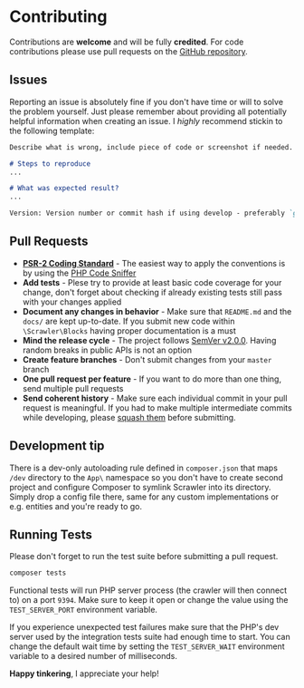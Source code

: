 # Contributing
Contributions are **welcome** and will be fully **credited**.
For code contributions please use pull requests on the
[GitHub repository](https://github.com/Sobak/scrawler).

## Issues
Reporting an issue is absolutely fine if you don't have time or
will to solve the problem yourself. Just please remember about
providing all potentially helpful information when creating an
issue. I _highly_ recommend stickin to the following template:

```md
Describe what is wrong, include piece of code or screenshot if needed.

# Steps to reproduce
...

# What was expected result?
...

Version: Version number or commit hash if using develop - preferably `git describe --all --long` output.
```

## Pull Requests
- **[PSR-2 Coding Standard][psr-2]** - The easiest way to apply the conventions
  is by using the [PHP Code Sniffer][php-cs]
- **Add tests** - Plese try to provide at least basic code coverage for your
  change, don't forget about checking if already existing tests still pass
  with your changes applied
- **Document any changes in behavior** - Make sure that `README.md` and the
  `docs/` are kept up-to-date. If you submit new code within `\Scrawler\Blocks`
  having proper documentation is a must
- **Mind the release cycle** - The project follows [SemVer v2.0.0][semver].
  Having random breaks in public APIs is not an option
- **Create feature branches** - Don't submit changes from your `master` branch
- **One pull request per feature** - If you want to do more than one thing, send
  multiple pull requests
- **Send coherent history** - Make sure each individual commit in your pull request
  is meaningful. If you had to make multiple intermediate commits while developing,
  please [squash them][squashing] before submitting.

## Development tip
There is a dev-only autoloading rule defined in `composer.json` that maps `/dev`
directory to the `App\` namespace so you don't have to create second project and
configure Composer to symlink Scrawler into its directory. Simply drop a config
file there, same for any custom implementations or e.g. entities and you're
ready to go.

## Running Tests
Please don't forget to run the test suite before submitting a pull request.

``` bash
composer tests
```

Functional tests will run PHP server process (the crawler will then connect to)
on a port `9394`. Make sure to keep it open or change the value using the
`TEST_SERVER_PORT` environment variable.

If you experience unexpected test failures make sure that the PHP's dev server
used by the integration tests suite had enough time to start. You can change
the default wait time by setting the `TEST_SERVER_WAIT` environment variable
to a desired number of milliseconds.


**Happy tinkering**, I appreciate your help!

[php-cs]: https://github.com/squizlabs/PHP_CodeSniffer
[psr-2]: https://www.php-fig.org/psr/psr-2/
[semver]: https://semver.org
[squashing]: https://www.git-scm.com/book/en/v2/Git-Tools-Rewriting-History#_changing_multiple
